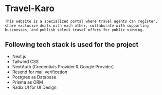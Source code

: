 # Travel-Karo
`This website is a specialized portal where travel agents can register, share exclusive deals with each other, collaborate with supporting businesses, and publish select travel offers for public viewing.`

## Following tech stack is used for the project
- Next.js
- Tailwind CSS
- NextAuth (Credentials Provider & Google Provider)
- Resend for mail verification
- Postgres as Database
- Prisma as ORM
- Radix UI for UI Design


